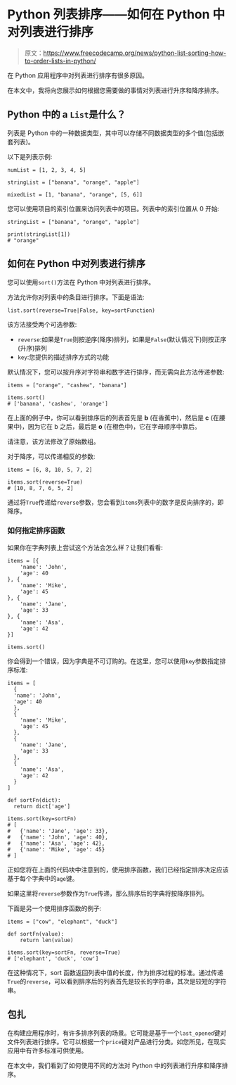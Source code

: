 # Python 列表排序——如何在 Python 中对列表进行排序

> 原文：<https://www.freecodecamp.org/news/python-list-sorting-how-to-order-lists-in-python/>

在 Python 应用程序中对列表进行排序有很多原因。

在本文中，我将向您展示如何根据您需要做的事情对列表进行升序和降序排序。

## Python 中的 a `List`是什么？

列表是 Python 中的一种数据类型，其中可以存储不同数据类型的多个值(包括嵌套列表)。

以下是列表示例:

```
numList = [1, 2, 3, 4, 5]

stringList = ["banana", "orange", "apple"]

mixedList = [1, "banana", "orange", [5, 6]] 
```

您可以使用项目的索引位置来访问列表中的项目。列表中的索引位置从 0 开始:

```
stringList = ["banana", "orange", "apple"]

print(stringList[1])
# "orange" 
```

## 如何在 Python 中对列表进行排序

您可以使用`sort()`方法在 Python 中对列表进行排序。

方法允许你对列表中的条目进行排序。下面是语法:

```
list.sort(reverse=True|False, key=sortFunction) 
```

该方法接受两个可选参数:

*   `reverse`:如果是`True`则按逆序(降序)排列，如果是`False`(默认情况下)则按正序(升序)排列
*   `key`:您提供的描述排序方式的功能

默认情况下，您可以按升序对字符串和数字进行排序，而无需向此方法传递参数:

```
items = ["orange", "cashew", "banana"]

items.sort()
# ['banana', 'cashew', 'orange'] 
```

在上面的例子中，你可以看到排序后的列表首先是 **b** (在香蕉中)，然后是 **c** (在腰果中)，因为它在 b 之后，最后是 **o** (在橙色中)，它在字母顺序中靠后。

请注意，该方法修改了原始数组。

对于降序，可以传递相反的参数:

```
items = [6, 8, 10, 5, 7, 2]

items.sort(reverse=True)
# [10, 8, 7, 6, 5, 2] 
```

通过将`True`传递给`reverse`参数，您会看到`items`列表中的数字是反向排序的，即降序。

### 如何指定排序函数

如果你在字典列表上尝试这个方法会怎么样？让我们看看:

```
items = [{
    'name': 'John',
    'age': 40
}, {
    'name': 'Mike',
    'age': 45
}, {
    'name': 'Jane',
    'age': 33
}, {
    'name': 'Asa',
    'age': 42
}]

items.sort() 
```

你会得到一个错误，因为字典是不可订购的。在这里，您可以使用`key`参数指定排序标准:

```
items = [
  {
  'name': 'John',
  'age': 40
  },
  {   
    'name': 'Mike',
    'age': 45
  },
  {   
    'name': 'Jane',
    'age': 33
  },
  {   
    'name': 'Asa',
    'age': 42
  }
]

def sortFn(dict):
  return dict['age']

items.sort(key=sortFn)
# [
#   {'name': 'Jane', 'age': 33},
#   {'name': 'John', 'age': 40},
#   {'name': 'Asa', 'age': 42},
#   {'name': 'Mike', 'age': 45}
# ] 
```

正如您将在上面的代码块中注意到的，使用排序函数，我们已经指定排序决定应该基于每个字典中的`age`键。

如果这里将`reverse`参数作为`True`传递，那么排序后的字典将按降序排列。

下面是另一个使用排序函数的例子:

```
items = ["cow", "elephant", "duck"]

def sortFn(value):
    return len(value)

items.sort(key=sortFn, reverse=True)
# ['elephant', 'duck', 'cow'] 
```

在这种情况下，sort 函数返回列表中值的长度，作为排序过程的标准。通过传递`True`的`reverse`，可以看到排序后的列表首先是较长的字符串，其次是较短的字符串。

## 包扎

在构建应用程序时，有许多排序列表的场景。它可能是基于一个`last_opened`键对文件列表进行排序。它可以根据一个`price`键对产品进行分类。如您所见，在现实应用中有许多标准可供使用。

在本文中，我们看到了如何使用不同的方法对 Python 中的列表进行升序和降序排序。